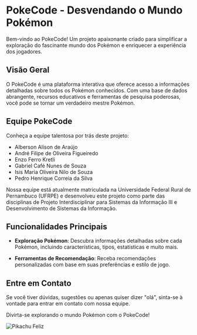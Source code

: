# PokeCode - Desvendando o Mundo Pokémon

Bem-vindo ao PokeCode! Um projeto apaixonante criado para simplificar a exploração do fascinante mundo dos Pokémon e enriquecer a experiência dos jogadores.

## Visão Geral

O PokeCode é uma plataforma interativa que oferece acesso a informações detalhadas sobre todos os Pokémon conhecidos. Com uma base de dados abrangente, recursos educativos e ferramentas de pesquisa poderosas, você pode se tornar um verdadeiro mestre Pokémon.

## Equipe PokeCode

Conheça a equipe talentosa por trás deste projeto:

- Alberson Alison de Araújo
- André Filipe de Oliveira Figueiredo
- Enzo Ferro Kretli
- Gabriel Café Nunes de Souza
- Isis Maria Oliveira Nilo de Souza
- Pedro Henrique Correia da Silva

Nossa equipe está atualmente matriculada na Universidade Federal Rural de Pernambuco (UFRPE) e desenvolveu este projeto como parte das disciplinas de Projeto Interdisciplinar para Sistemas da Informação III e Desenvolvimento de Sistemas da Informação.

## Funcionalidades Principais

- **Exploração Pokémon**: Descubra informações detalhadas sobre cada Pokémon, incluindo características, tipos, estatísticas e muito mais.

- **Ferramentas de Recomendação**: Receba recomendações personalizadas com base em suas preferências e estilo de jogo.

## Entre em Contato

Se você tiver dúvidas, sugestões ou apenas quiser dizer "olá", sinta-se à vontade para entrar em contato com nossa equipe.

Divirta-se explorando o mundo Pokémon com o PokeCode!

![Pikachu Feliz](https://i.pinimg.com/originals/b2/1a/18/b21a186beb29add8cfc1fe4188cc1841.gif)
